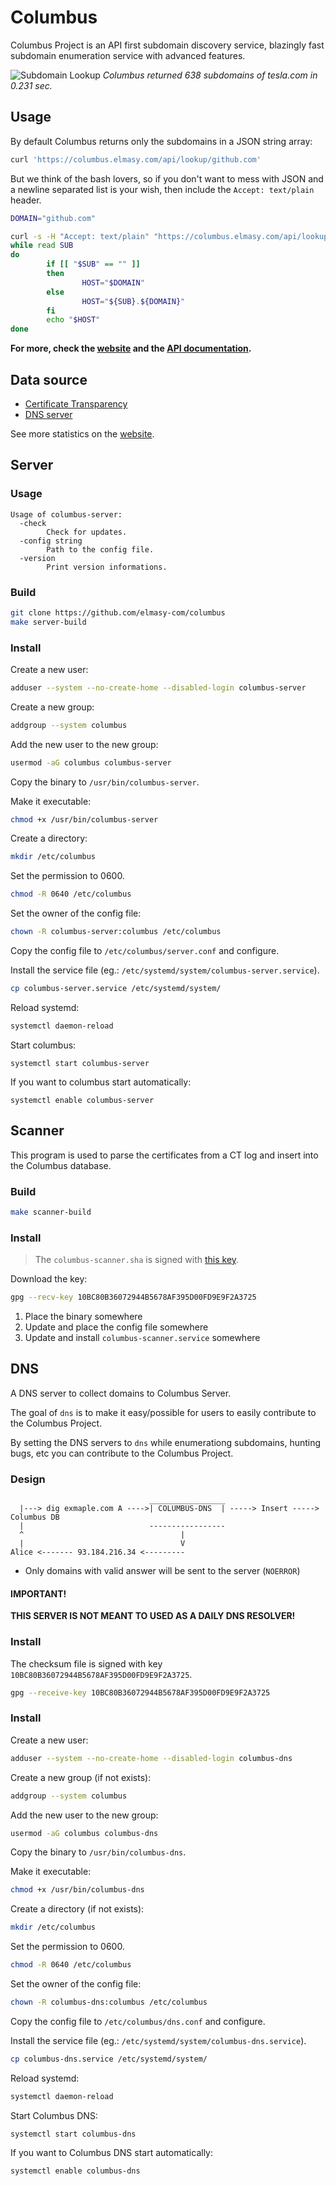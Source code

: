 # Columbus

Columbus Project is an API first subdomain discovery service, blazingly fast subdomain enumeration service with advanced features. 

![Subdomain Lookup](https://columbus.elmasy.com/lookup.gif)
*Columbus returned 638 subdomains of tesla.com in 0.231 sec.*

## Usage

By default Columbus returns only the subdomains in a JSON string array:
```bash
curl 'https://columbus.elmasy.com/api/lookup/github.com'
```

But we think of the bash lovers, so if you don't want to mess with JSON and a newline separated list is your wish, then include the `Accept: text/plain` header.
```bash
DOMAIN="github.com"

curl -s -H "Accept: text/plain" "https://columbus.elmasy.com/api/lookup/$DOMAIN" | \
while read SUB
do
        if [[ "$SUB" == "" ]]
        then
                HOST="$DOMAIN"
        else
                HOST="${SUB}.${DOMAIN}"
        fi
        echo "$HOST"
done
```

**For more, check the [website](https://columbus.elmasy.com/) and the [API documentation](https://columbus.elmasy.com/swagger/).**

## Data source

- [Certificate Transparency](https://certificate.transparency.dev/)
- [DNS server](#dns)

See more statistics on the [website](https://columbus.elmasy.com/stat).

## Server

### Usage

```
Usage of columbus-server:
  -check
    	Check for updates.
  -config string
    	Path to the config file.
  -version
    	Print version informations.
```

### Build

```bash
git clone https://github.com/elmasy-com/columbus
make server-build
```

### Install

Create a new user:

```bash
adduser --system --no-create-home --disabled-login columbus-server
```

Create a new group:

```bash
addgroup --system columbus
```

Add the new user to the new group:

```bash
usermod -aG columbus columbus-server
```

Copy the binary to `/usr/bin/columbus-server`.

Make it executable:
```bash
chmod +x /usr/bin/columbus-server
```

Create a directory:
```bash
mkdir /etc/columbus
```

Set the permission to 0600.
```bash
chmod -R 0640 /etc/columbus
```

Set the owner of the config file:
```bash
chown -R columbus-server:columbus /etc/columbus
```

Copy the config file to `/etc/columbus/server.conf` and configure.


Install the service file (eg.: `/etc/systemd/system/columbus-server.service`).
```bash
cp columbus-server.service /etc/systemd/system/
```

Reload systemd:
```bash
systemctl daemon-reload
```

Start columbus:
```
systemctl start columbus-server
```

If you want to columbus start automatically:
```
systemctl enable columbus-server
```
 
## Scanner

This program is used to parse the certificates from a CT log and insert into the Columbus database. 

### Build

```bash
make scanner-build
```

### Install

> The `columbus-scanner.sha` is signed with [this key](https://keys.openpgp.org/vks/v1/by-fingerprint/10BC80B36072944B5678AF395D00FD9E9F2A3725).

Download the key:
```bash
gpg --recv-key 10BC80B36072944B5678AF395D00FD9E9F2A3725
```

1. Place the binary somewhere
2. Update and place the config file somewhere
3. Update and install `columbus-scanner.service` somewhere


## DNS

A DNS server to collect domains to Columbus Server.

The goal of `dns` is to make it easy/possible for users to easily contribute to the Columbus Project.

By setting the DNS servers to `dns` while enumerationg subdomains, hunting bugs, etc you can contribute to the Columbus Project.

### Design

```
                               _________________
  |---> dig exmaple.com A ---->| COLUMBUS-DNS  | -----> Insert -----> Columbus DB
  |                            -----------------
  ^                                   |
  |                                   V
Alice <------- 93.184.216.34 <---------

```

- Only domains with valid answer will be sent to the server (`NOERROR`)

#### IMPORTANT!

**THIS SERVER IS NOT MEANT TO USED AS A DAILY DNS RESOLVER!** 

### Install

The checksum file is signed with key `10BC80B36072944B5678AF395D00FD9E9F2A3725`.

```bash
gpg --receive-key 10BC80B36072944B5678AF395D00FD9E9F2A3725
```

### Install

Create a new user:

```bash
adduser --system --no-create-home --disabled-login columbus-dns
```

Create a new group (if not exists):

```bash
addgroup --system columbus
```

Add the new user to the new group:

```bash
usermod -aG columbus columbus-dns
```

Copy the binary to `/usr/bin/columbus-dns`.

Make it executable:
```bash
chmod +x /usr/bin/columbus-dns
```

Create a directory (if not exists):
```bash
mkdir /etc/columbus
```

Set the permission to 0600.
```bash
chmod -R 0640 /etc/columbus
```

Set the owner of the config file:
```bash
chown -R columbus-dns:columbus /etc/columbus
```

Copy the config file to `/etc/columbus/dns.conf` and configure.


Install the service file (eg.: `/etc/systemd/system/columbus-dns.service`).
```bash
cp columbus-dns.service /etc/systemd/system/
```

Reload systemd:
```bash
systemctl daemon-reload
```

Start Columbus DNS:
```
systemctl start columbus-dns
```

If you want to Columbus DNS start automatically:
```
systemctl enable columbus-dns
```
